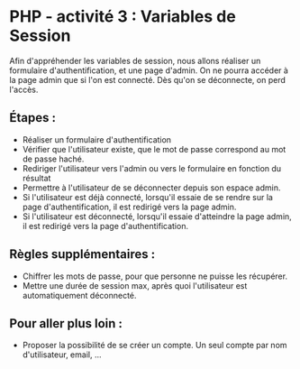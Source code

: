 # PHP - activité 3 : Variables de Session

Afin d'appréhender les variables de session, nous allons réaliser un formulaire d'authentification, et une page d'admin. On ne pourra accéder à la page admin que si l'on est connecté. Dès qu'on se déconnecte, on perd l'accès.

## Étapes :
- Réaliser un formulaire d'authentification
- Vérifier que l'utilisateur existe, que le mot de passe correspond au mot de passe haché.
- Rediriger l'utilisateur vers l'admin ou vers le formulaire en fonction du résultat
- Permettre à l'utilisateur de se déconnecter depuis son espace admin.
- Si l'utilisateur est déjà connecté, lorsqu'il essaie de se rendre sur la page d'authentification, il est redirigé vers la page admin.
- Si l'utilisateur est déconnecté, lorsqu'il essaie d'atteindre la page admin, il est redirigé vers la page d'authentification.

## Règles supplémentaires :
- Chiffrer les mots de passe, pour que personne ne puisse les récupérer.
- Mettre une durée de session max, après quoi l'utilisateur est automatiquement déconnecté.

## Pour aller plus loin :
- Proposer la possibilité de se créer un compte. Un seul compte par nom d'utilisateur, email, ...
